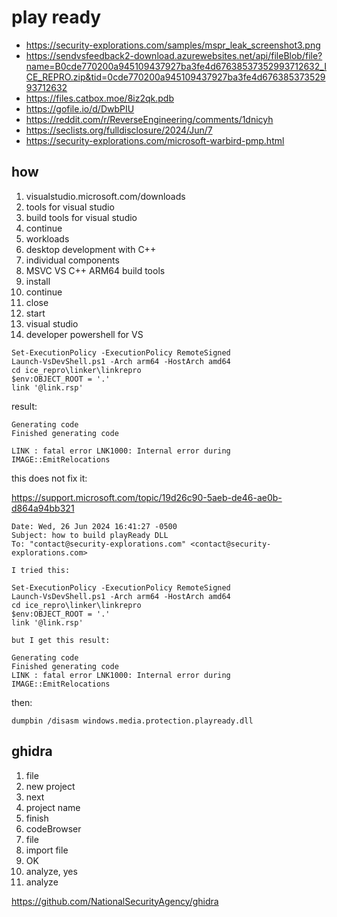# play ready

- <https://security-explorations.com/samples/mspr_leak_screenshot3.png>
- <https://sendvsfeedback2-download.azurewebsites.net/api/fileBlob/file?name=B0cde770200a945109437927ba3fe4d67638537352993712632_ICE_REPRO.zip&tid=0cde770200a945109437927ba3fe4d67638537352993712632>
- https://files.catbox.moe/8iz2qk.pdb
- https://gofile.io/d/DwbPIU 
- https://reddit.com/r/ReverseEngineering/comments/1dnicyh
- https://seclists.org/fulldisclosure/2024/Jun/7
- https://security-explorations.com/microsoft-warbird-pmp.html

## how

1. visualstudio.microsoft.com/downloads
2. tools for visual studio
3. build tools for visual studio
4. continue
5. workloads
6. desktop development with C++
7. individual components
8. MSVC VS C++ ARM64 build tools
9. install
10. continue
11. close
12. start
13. visual studio
14. developer powershell for VS

~~~
Set-ExecutionPolicy -ExecutionPolicy RemoteSigned
Launch-VsDevShell.ps1 -Arch arm64 -HostArch amd64
cd ice_repro\linker\linkrepro
$env:OBJECT_ROOT = '.'
link '@link.rsp'
~~~

result:

~~~
Generating code
Finished generating code

LINK : fatal error LNK1000: Internal error during IMAGE::EmitRelocations
~~~

this does not fix it:

https://support.microsoft.com/topic/19d26c90-5aeb-de46-ae0b-d864a94bb321

~~~
Date: Wed, 26 Jun 2024 16:41:27 -0500
Subject: how to build playReady DLL
To: "contact@security-explorations.com" <contact@security-explorations.com>

I tried this:

Set-ExecutionPolicy -ExecutionPolicy RemoteSigned
Launch-VsDevShell.ps1 -Arch arm64 -HostArch amd64
cd ice_repro\linker\linkrepro
$env:OBJECT_ROOT = '.'
link '@link.rsp'

but I get this result:

Generating code
Finished generating code
LINK : fatal error LNK1000: Internal error during IMAGE::EmitRelocations
~~~

then:

~~~
dumpbin /disasm windows.media.protection.playready.dll
~~~

## ghidra

1. file
2. new project
3. next
4. project name
5. finish
6. codeBrowser
7. file
8. import file
9. OK
10. analyze, yes
11. analyze

https://github.com/NationalSecurityAgency/ghidra
